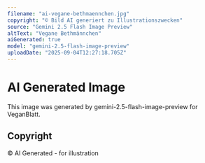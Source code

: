 ```yaml
---
filename: "ai-vegane-bethmaennchen.jpg"
copyright: "© Bild AI generiert zu Illustrationszwecken"
source: "Gemini 2.5 Flash Image Preview"
altText: "Vegane Bethmännchen"
aiGenerated: true
model: "gemini-2.5-flash-image-preview"
uploadDate: "2025-09-04T12:27:18.705Z"
---
```


# AI Generated Image

This image was generated by gemini-2.5-flash-image-preview for VeganBlatt.

## Copyright
© AI Generated - for illustration
